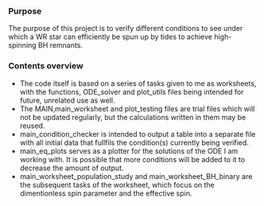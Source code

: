 ### Purpose
The purpose of this project is to verify different conditions to see under which a WR star can efficiently be spun up by tides to achieve high-spinning BH remnants. <br>

### Contents overview
- The code itself is based on a series of tasks given to me as worksheets, with the functions, ODE_solver and plot_utils files being intended for future, unrelated use as well. <br>
- The MAIN,main_worksheet and plot_testing files are trial files which will not be updated regularly, but the calculations written in them may be reused.<br>
- main_condition_checker is intended to output a table into a separate file with all initial data that fullfils the condition(s) currently being verified.<br>
- main_eq_plots serves as a plotter for the solutions of the ODE I am working with. It is possible that more conditions will be added to it to decrease the amount of output.<br>
- main_worksheet_population_study and main_worksheet_BH_binary are the subsequent tasks of the worksheet, which focus on the dimentionless spin parameter and the effective spin.<br>
